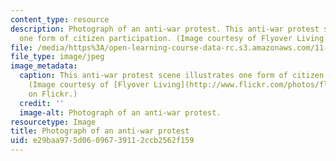 ```yaml
---
content_type: resource
description: Photograph of an anti-war protest. This anti-war protest scene illustrates
  one form of citizen participation. (Image courtesy of Flyover Living on Flickr.)
file: /media/https%3A/open-learning-course-data-rc.s3.amazonaws.com/11-950-citizen-participation-community-development-and-urban-governance-in-the-developing-world-spring-2007/e29baa975d06096739112ccb2562f159_11-950s07.jpg
file_type: image/jpeg
image_metadata:
  caption: This anti-war protest scene illustrates one form of citizen participation.
    (Image courtesy of [Flyover Living](http://www.flickr.com/photos/flyoverliving/)
    on Flickr.)
  credit: ''
  image-alt: Photograph of an anti-war protest.
resourcetype: Image
title: Photograph of an anti-war protest
uid: e29baa97-5d06-0967-3911-2ccb2562f159
---
```

